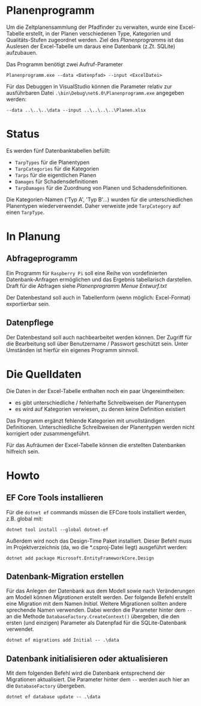 # Planenprogramm

Um die Zeltplanensammlung der Pfadfinder zu verwalten, wurde eine Excel-Tabelle erstellt, in der Planen verschiedenen Type, Kategorien und Qualitäts-Stufen zugeordnet werden. Ziel des *Planenprogramm*s ist das Auslesen der Excel-Tabelle um daraus eine Datenbank (z.Zt. SQLite) aufzubauen.

Das Programm benötigt zwei Aufruf-Parameter
```
Planenprogramm.exe --data <Datenpfad> --input <ExcelDatei>
```
Für das Debuggen in VisualStudio können die Parameter relativ zur ausführbaren Datei ```.\bin\Debug\net6.0\Planenprogramm.exe``` angegeben werden:
```
--data ..\..\..\data --input ..\..\..\..\Planen.xlsx
```

# Status

Es werden fünf Datenbanktabellen befüllt: 
- ```TarpTypes``` für die Planentypen
- ```TarpCategories``` für die Kategorien
- ```Tarps``` für die eigentlichen Planen
- ```Damages``` für Schadensdefinitionen
- ```TarpDamages``` für die Zuordnung von Planen und Schadensdefinitionen. 

Die Kategorien-Namen ('Typ A', 'Typ B'...) wurden für die unterschiedlichen Planentypen wiederverwendet. Daher verweiste jede ```TarpCategory``` auf einen ```TarpType```.

# In Planung

## Abfrageprogramm

Ein Programm für ```Raspberry Pi``` soll eine Reihe von vordefinierten Datenbank-Anfragen ermöglichen und das Ergebnis tabellarisch darstellen. Draft für die Abfragen siehe *Planenprogramm Menue Entwurf.txt*

Der Datenbestand soll auch in Tabellenform (wenn möglich: Excel-Format) exportierbar sein.

## Datenpflege

Der Datenbestand soll auch nachbearbeitet werden können. Der Zugriff für die Bearbeitung soll über Benutzername / Passwort geschützt sein. Unter Umständen ist hierfür ein eigenes Programm sinnvoll.


# Die Quelldaten 

Die Daten in der Excel-Tabelle enthalten noch ein paar Ungereimtheiten:

- es gibt unterschiedliche / fehlerhafte Schreibweisen der Planentypen
- es wird auf Kategorien verwiesen, zu denen keine Definition existiert

Das Programm ergänzt fehlende Kategorien mit unvollständigen Definitionen. Unterschiedliche Schreibweisen der Planentypen werden nicht korrigiert oder zusammengeführt.

Für das Aufräumen der Excel-Tabelle können die erstellten Datenbanken hilfreich sein. 

# Howto

## EF Core Tools installieren

Für die ```dotnet ef``` commands müssen die EFCore tools installiert werden, z.B. global mit:

```PS
dotnet tool install --global dotnet-ef
```

Außerdem wird noch das Design-Time Paket installiert. Dieser Befehl muss im Projektverzeichnis (da, wo die *.csproj-Datei liegt) ausgeführt werden:

```PS
dotnet add package Microsoft.EntityFrameworkCore.Design
```

## Datenbank-Migration erstellen

Für das Anlegen der Datenbank aus dem Modell sowie nach Veränderungen am Modell können *Migrationen* erstellt werden. Der folgende Befehl erstellt eine Migration mit dem Namen *Initial*. Weitere Migrationen sollten andere sprechende Namen verwenden. Dabei werden die Parameter hinter dem ```--``` an die Methode ```DatabaseFactory.CreateContext()``` übergeben, die den ersten (und einzigen) Parameter als Datenpfad für die SQLite-Datenbank verwendet.

```PS
dotnet ef migrations add Initial -- .\data
```

## Datenbank initialisieren oder aktualisieren

Mit dem folgenden Befehl wird die Datenbank entsprechend der Migrationen aktualisiert. Die Parameter hinter dem ```--``` werden auch hier an die ```DatabaseFactory``` übergeben.

```PS
dotnet ef database update -- .\data
```
